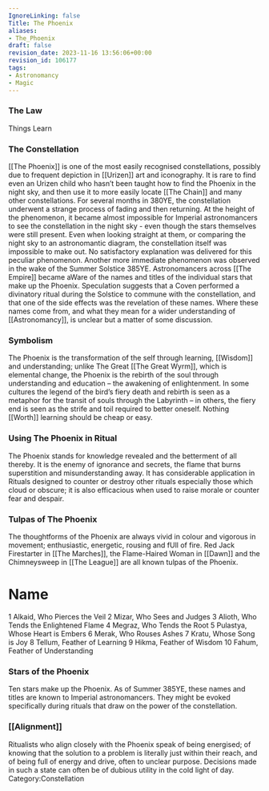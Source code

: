 ```yaml
---
IgnoreLinking: false
Title: The Phoenix
aliases:
- The_Phoenix
draft: false
revision_date: 2023-11-16 13:56:06+00:00
revision_id: 106177
tags:
- Astronomancy
- Magic
---
```


### The Law
Things Learn
### The Constellation
[[The Phoenix]] is one of the most easily recognised constellations, possibly due to frequent depiction in [[Urizen]] art and iconography. It is rare to find even an Urizen child who hasn’t been taught how to find the Phoenix in the night sky, and then use it to more easily locate [[The Chain]] and many other constellations.
For several months in 380YE, the constellation underwent a strange process of fading and then returning. At the height of the phenomenon, it became almost impossible for Imperial astronomancers to see the constellation in the night sky - even though the stars themselves were still present. Even when looking straight at them, or comparing the night sky to an astronomantic diagram, the constellation itself was impossible to make out. No satisfactory explanation was delivered for this peculiar phenomenon.
Another more immediate phenomenon was observed in the wake of the Summer Solstice 385YE. Astronomancers across [[The Empire]] became aWare of the names and titles of the individual stars that make up the Phoenix. Speculation suggests that a Coven performed a divinatory ritual during the Solstice to commune with the constellation, and that one of the side effects was the revelation of these names. Where these names come from, and what they mean for a wider understanding of [[Astronomancy]], is unclear but a matter of some discussion.
### Symbolism
The Phoenix is the transformation of the self through learning, [[Wisdom]] and understanding; unlike The Great [[The Great Wyrm]], which is elemental change, the Phoenix is the rebirth of the soul through understanding and education – the awakening of enlightenment.
In some cultures the legend of the bird’s fiery death and rebirth is seen as a metaphor for the transit of souls through the Labyrinth – in others, the fiery end is seen as the strife and toil required to better oneself. Nothing [[Worth]] learning should be cheap or easy.
### Using The Phoenix in Ritual
The Phoenix stands for knowledge revealed and the betterment of all thereby. It is the enemy of ignorance and secrets, the flame that burns superstition and misunderstanding away. It has considerable application in Rituals designed to counter or destroy other rituals especially those which cloud or obscure; it is also efficacious when used to raise morale or counter fear and despair.
### Tulpas of The Phoenix
The thoughtforms of the Phoenix are always vivid in colour and vigorous in movement; enthusiastic, energetic, rousing and fUll of fire. Red Jack Firestarter in [[The Marches]], the Flame-Haired Woman in [[Dawn]] and the Chimneysweep in [[The League]] are all known tulpas of the Phoenix.
# Name
1  Alkaid, Who Pierces the Veil
2  Mizar, Who Sees and Judges
3  Alioth, Who Tends the Enlightened Flame
4  Megraz, Who Tends the Root
5  Pulastya, Whose Heart is Embers
6  Merak, Who Rouses Ashes
7  Kratu, Whose Song is Joy
8  Tellum, Feather of Learning
9  Hikma, Feather of Wisdom
10  Fahum, Feather of Understanding
### Stars of the Phoenix
Ten stars make up the Phoenix. As of Summer 385YE, these names and titles are known to Imperial astronomancers. They might be evoked specifically during rituals that draw on the power of the constellation.
### [[Alignment]]
Ritualists who align closely with the Phoenix speak of being energised; of knowing that the solution to a problem is literally just within their reach, and of being full of energy and drive, often to unclear purpose. Decisions made in such a state can often be of dubious utility in the cold light of day. 
Category:Constellation